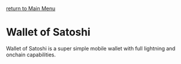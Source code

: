 [return to Main Menu](main.md)

# Wallet of Satoshi

Wallet of Satoshi is a super simple mobile wallet with full lightning and onchain capabilities.  
